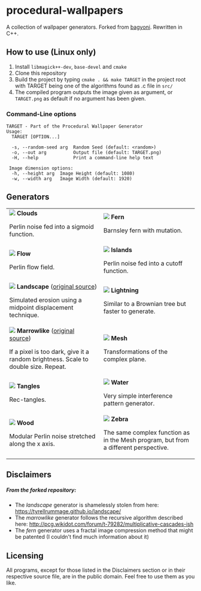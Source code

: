 # procedural-wallpapers
A collection of wallpaper generators. Forked from [bagyoni](https://github.com/bagyoni/procedural-wallpapers).
Rewritten in C++.

## How to use (Linux only)
1. Install `libmagick++-dev`, `base-devel` and `cmake`
1. Clone this repository
1. Build the project by typing `cmake . && make TARGET` in the project root with TARGET being one of the algorithms found as .c file in `src/`
1. The compiled program outputs the image given as argument, or `TARGET.png` as default if no argument has been given.

### Command-Line options
```
TARGET - Part of the Procedural Wallpaper Generator
Usage:
  TARGET [OPTION...]

  -s, --random-seed arg  Random Seed (default: <random>)
  -o, --out arg          Output file (default: TARGET.png)
  -H, --help             Print a command-line help text

 Image dimension options:
  -h, --height arg  Image Height (default: 1080)
  -w, --width arg   Image Width (default: 1920)
```

## Generators

<table width="100%">
<tr>
	<td width="50%">
		<img src="examples/clouds.jpg">
		<b>Clouds</b>
		<p>Perlin noise fed into a sigmoid function.
	</td>
	<td width="50%">
		<img src="examples/fern.jpg">
		<b>Fern</b>
		<p>Barnsley fern with mutation.
	</td>
</tr>
<tr>
	<td width="50%">
		<img src="examples/flow.jpg">
		<b>Flow</b>
		<p>Perlin flow field.
	</td>
	<td width="50%">
		<img src="examples/islands.jpg">
		<b>Islands</b>
		<p>Perlin noise fed into a cutoff function.
	</td>
</tr>
<tr>
	<td width="50%">
		<img src="examples/landscape.jpg">
		<b>Landscape</b> (<a href="https://tyrellrummage.github.io/landscape/">original source</a>)
		<p>Simulated erosion using a midpoint displacement technique.
	</td>
	<td width="50%">
		<img src="examples/lightning.jpg">
		<b>Lightning</b>
		<p>Similar to a Brownian tree but faster to generate.
	</td>
	
</tr>
<tr>
	<td width="50%">
		<img src="examples/marrowlike.jpg">
		<b>Marrowlike</b> (<a href="http://pcg.wikidot.com/forum/t-79282/multiplicative-cascades-ish">original source</a>)
		<p>If a pixel is too dark, give it a random brightness. Scale to double size. Repeat.
	</td>
	<td width="50%">
		<img src="examples/mesh.jpg">
		<b>Mesh</b>
		<p>Transformations of the complex plane.
	</td>
</tr>
<tr>
	<td width="50%">
		<img src="examples/tangles.jpg">
		<b>Tangles</b>
		<p>Rec-tangles.
	</td>
	<td width="50%">
		<img src="examples/water.jpg">
		<b>Water</b>
		<p>Very simple interference pattern generator.
	</td>
</tr>
<tr>
	<td width="50%">
		<img src="examples/wood.jpg">
		<b>Wood</b>
		<p>Modular Perlin noise stretched along the x axis.
	</td>
	<td width="50%">
		<img src="examples/zebra.jpg">
		<b>Zebra</b>
		<p>The same complex function as in the Mesh program, but from a different perspective.
	</td>
</tr>
</table>

## Disclaimers

##### From the forked repository:
* The *landscape* generator is shamelessly stolen from here: https://tyrellrummage.github.io/landscape/
* The *marrowlike* generator follows the recursive algorithm described here: http://pcg.wikidot.com/forum/t-79282/multiplicative-cascades-ish
* The *fern* generator uses a fractal image compression method that might be patented (I couldn't find much information about it)

## Licensing
All programs, except for those listed in the Disclaimers section or in their respective source file, are in the public domain. Feel free to use them as you like.